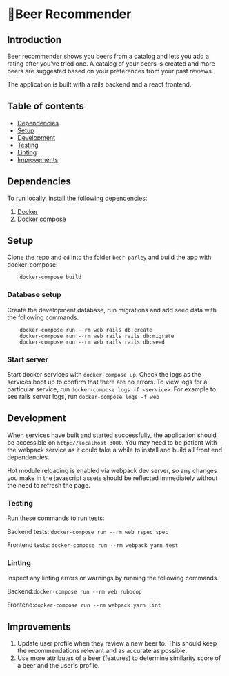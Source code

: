 # 🍻Beer Recommender

## Introduction
Beer recommender shows you beers from a catalog and lets you add a rating after you've tried one. A catalog of your beers is created and more beers are suggested based on your preferences from your past reviews.

The application is built with a rails backend and a react frontend.

## Table of contents
- [Dependencies](#dependencies)
- [Setup](#setup)
- [Development](#development)
- [Testing](#testing)
- [Linting](#linting)
- [Improvements](#improvements)

## Dependencies
To run locally, install the following dependencies:

1. [Docker](https://docs.docker.com/desktop/install/mac-install/)
2. [Docker compose](https://docs.docker.com/compose/install/#scenario-two-install-the-compose-plugin)


## Setup
Clone the repo and `cd` into the folder `beer-parley` and build the app with docker-compose:

```
    docker-compose build
```

### Database setup
Create the development database, run migrations and add seed data with the following commands.

```
    docker-compose run --rm web rails db:create
    docker-compose run --rm web rails rails db:migrate
    docker-compose run --rm web rails rails db:seed
```

### Start server
Start docker services with `docker-compose up`. Check the logs as the services boot up to confirm that there are no errors. To view logs for a particular service, run `docker-compose logs -f <service>`. For example to see rails server logs, run `docker-compose logs -f web`

## Development
When services have built and started successfully, the application should be accessible on `http://localhost:3000`. You may need to be patient with the webpack service as it could take a while to install and build all front end dependencies.

Hot module reloading is enabled via webpack dev server, so any changes you make in the javascript assets should be reflected immediately without the need to refresh the page.

### Testing
Run these commands to run tests:

Backend tests: `docker-compose run --rm web rspec spec`

Frontend tests: `docker-compose run --rm webpack yarn test`

### Linting
Inspect any linting errors or warnings by running the following commands.

Backend:`docker-compose run --rm web rubocop`

Frontend:`docker-compose run --rm webpack yarn lint`

## Improvements
1. Update user profile when they review a new beer to. This should keep the recommendations relevant and as accurate as possible.
2. Use more attributes of a beer (features) to determine similarity score of a beer and the user's profile.
